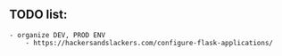 ## TODO list:
    - organize DEV, PROD ENV
        - https://hackersandslackers.com/configure-flask-applications/
